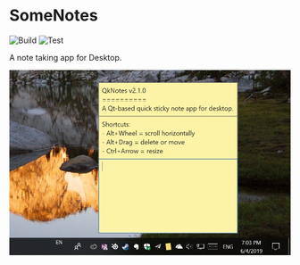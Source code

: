 # SomeNotes

![Build](https://github.com/ZhujinLi/SomeNotes/workflows/Build/badge.svg)
![Test](https://github.com/ZhujinLi/SomeNotes/workflows/Test/badge.svg)

A note taking app for Desktop.

![Preview](preview.jpg)
